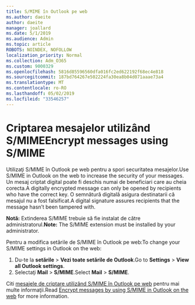 ```yaml
---
title: S/MIME în Outlook pe web
ms.author: daeite
author: daeite
manager: joallard
ms.date: 5/1/2019
ms.audience: Admin
ms.topic: article
ROBOTS: NOINDEX, NOFOLLOW
localization_priority: Normal
ms.collection: Adm_O365
ms.custom: 9000329
ms.openlocfilehash: 5816d85596560dfa016fc2ed622192f68ec4e818
ms.sourcegitcommit: 187bd764267e502224fa30ea8b04d071aaae73a4
ms.translationtype: MT
ms.contentlocale: ro-RO
ms.lasthandoff: 05/02/2019
ms.locfileid: "33546257"
---
```

# <a name="encrypt-messages-using-smime"></a><span data-ttu-id="617a1-102">Criptarea mesajelor utilizând S/MIME</span><span class="sxs-lookup"><span data-stu-id="617a1-102">Encrypt messages using S/MIME</span></span>

<span data-ttu-id="617a1-103">Utilizaţi S/MIME în Outlook pe web pentru a spori securitatea mesajelor.</span><span class="sxs-lookup"><span data-stu-id="617a1-103">Use S/MIME in Outlook on the web to increase the security of your messages.</span></span> <span data-ttu-id="617a1-104">Un mesaj criptat digital poate fi deschis numai de beneficiari care au cheia corecta.</span><span class="sxs-lookup"><span data-stu-id="617a1-104">A digitally encrypted message can only be opened by recipients who have the correct key.</span></span> <span data-ttu-id="617a1-105">O semnătură digitală asigura destinatarii că mesajul nu a fost falsificat.</span><span class="sxs-lookup"><span data-stu-id="617a1-105">A digital signature assures recipients that the message hasn’t been tampered with.</span></span>

<span data-ttu-id="617a1-106">**Notă:** Extinderea S/MIME trebuie să fie instalat de către administratorul.</span><span class="sxs-lookup"><span data-stu-id="617a1-106">**Note:** The S/MIME extension must be installed by your administrator.</span></span>

<span data-ttu-id="617a1-107">Pentru a modifica setările de S/MIME în Outlook pe web:</span><span class="sxs-lookup"><span data-stu-id="617a1-107">To change your S/MIME settings in Outlook on the web:</span></span>

1. <span data-ttu-id="617a1-108">Du-te la **setările** > **Vezi toate setările de Outlook**.</span><span class="sxs-lookup"><span data-stu-id="617a1-108">Go to **Settings** > **View all Outlook settings**.</span></span>
2. <span data-ttu-id="617a1-109">Selectaţi **Mail** > **S/MIME**.</span><span class="sxs-lookup"><span data-stu-id="617a1-109">Select **Mail** > **S/MIME**.</span></span>

<span data-ttu-id="617a1-110">Citi [mesajele de criptare utilizând S/MIME în Outlook pe web](https://support.office.com/article/878c79fc-7088-4b39-966f-14512658f480) pentru mai multe informaţii.</span><span class="sxs-lookup"><span data-stu-id="617a1-110">Read [Encrypt messages by using S/MIME in Outlook on the web](https://support.office.com/article/878c79fc-7088-4b39-966f-14512658f480) for more information.</span></span>